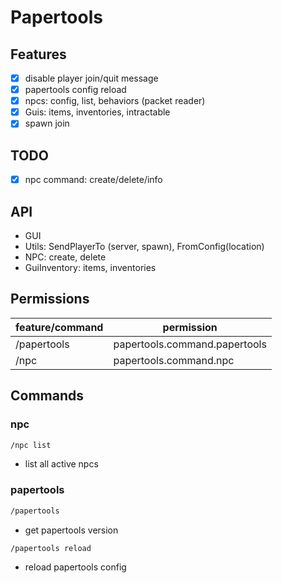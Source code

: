 # Papertools

## Features
- [x] disable player join/quit message
- [x] papertools config reload
- [x] npcs: config, list, behaviors (packet reader)
- [x] Guis: items, inventories, intractable
- [x] spawn join

## TODO
- [x] npc command: create/delete/info


## API
- GUI
- Utils: SendPlayerTo (server, spawn), FromConfig(location)
- NPC: create, delete
- GuiInventory: items, inventories

## Permissions
| feature/command | permission |
| --- | --- |
| /papertools | papertools.command.papertools |
| /npc | papertools.command.npc |

## Commands

### npc

```sh
/npc list
```

* list all active npcs

### papertools

```sh
/papertools
```

* get papertools version


```sh
/papertools reload
```

* reload papertools config